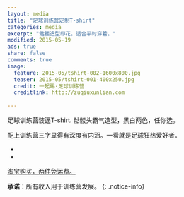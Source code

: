 ```yaml
---
layout: media
title: "足球训练营定制T-shirt"
categories: media
excerpt: "骷髅造型印花。适合平时穿着。"
modified: 2015-05-19
ads: true
share: false
comments: true
image:
  feature: 2015-05/tshirt-002-1600x800.jpg
  teaser: 2015-05/tshirt-001-400x250.jpg
  credit: 一起踢·足球训练营
  creditlink: http://zuqiuxunlian.com
  
---
```


足球训练营装逼T-shirt. 骷髅头霸气造型，黑白两色，任你选。

配上训练营三字显得有深度有内涵。一看就是足球狂热爱好者。

<ul class="th-grid">
  <li>
    <img src="{{site.url}}/images/2015-05/tshirt-001-600x300.jpg" alt=""></a>
  </li>
  <li>
   	<img src="{{site.url}}/images/2015-05/tshirt-003-600x300.jpg" alt=""></a>
  </li>
</ul>



<a href="http://item.taobao.com/item.htm?id=45389623792" class="btn-success">淘宝购买，两件免运费。</a>

**承诺**：所有收入用于训练营发展。
{: .notice-info}

